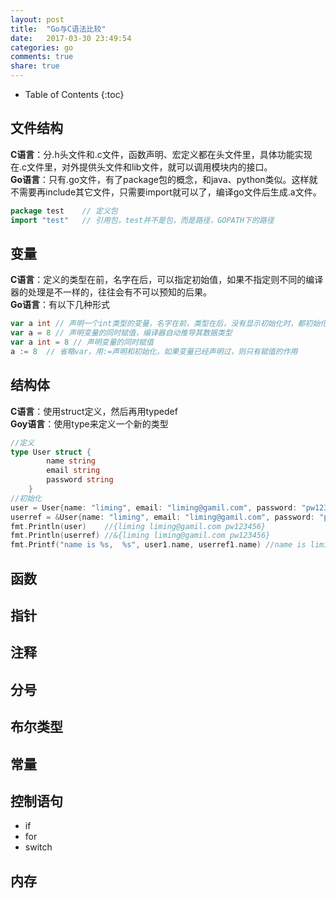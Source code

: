 ```yaml
---
layout: post
title:  "Go与C语法比较"
date:   2017-03-30 23:49:54
categories: go
comments: true
share: true
---
```


* Table of Contents
{:toc}

## 文件结构
**C语言**：分.h头文件和.c文件，函数声明、宏定义都在头文件里，具体功能实现在.c文件里，对外提供头文件和lib文件，就可以调用模块内的接口。  
**Go语言**：只有.go文件，有了package包的概念，和java、python类似。这样就不需要再include其它文件，只需要import就可以了，编译go文件后生成.a文件。
```go
package test	// 定义包
import "test"	// 引用包，test并不是包，而是路径，GOPATH下的路径
```

## 变量
**C语言**：定义的类型在前，名字在后，可以指定初始值，如果不指定则不同的编译器的处理是不一样的，往往会有不可以预知的后果。  
**Go语言**：有以下几种形式
```go
var a int // 声明一个int类型的变量，名字在前，类型在后，没有显示初始化时，都初始化为0
var a = 8 // 声明变量的同时赋值，编译器自动推导其数据类型
var a int = 8 // 声明变量的同时赋值
a := 8  // 省略var，用:=声明和初始化，如果变量已经声明过，则只有赋值的作用
```

## 结构体
**C语言**：使用struct定义，然后再用typedef  
**Goy语言**：使用type来定义一个新的类型
```go
//定义
type User struct {
        name string
        email string
        password string
    }
//初始化
user = User{name: "liming", email: "liming@gamil.com", password: "pw123456"}
userref = &User{name: "liming", email: "liming@gamil.com", password: "pw123456"}
fmt.Println(user)    //{liming liming@gamil.com pw123456}
fmt.Println(userref) //&{liming liming@gamil.com pw123456}
fmt.Printf("name is %s,  %s", user1.name, userref1.name) //name is liming,  LIMING, 也是使用.来访问成员
```

## 函数

## 指针

## 注释

## 分号

## 布尔类型

## 常量

## 控制语句
+ if
+ for
+ switch

## 内存